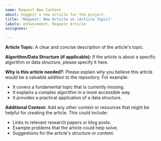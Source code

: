 ```yaml
---
name: Request New Content
about: Suggest a new article for the project.
title: 'Request: New Article on [Article Topic]'
labels: enhancement, Request Article
assignees: ''

---
```


**Article Topic:**
A clear and concise description of the article's topic.

**Algorithm/Data Structure (if applicable):**
If the article is about a specific algorithm or data structure, please specify it here.

**Why is this article needed?:**
Please explain why you believe this article would be a valuable addition to the repository. For example:
*   It covers a fundamental topic that is currently missing.
*   It explains a complex algorithm in a more accessible way.
*   It provides a practical application of a data structure.

**Additional Context:**
Add any other context or resources that might be helpful for creating the article. This could include:
*   Links to relevant research papers or blog posts.
*   Example problems that the article could help solve.
*   Suggestions for the article's structure or content.
